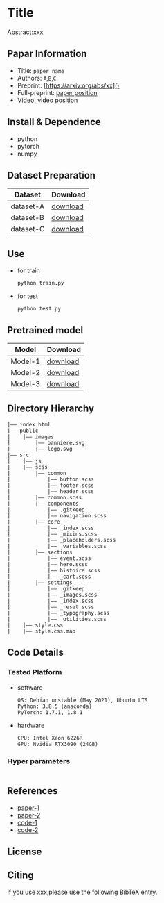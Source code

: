 Title
===
Abstract:xxx
## Papar Information
- Title:  `paper name`
- Authors:  `A`,`B`,`C`
- Preprint: [https://arxiv.org/abs/xx]()
- Full-preprint: [paper position]()
- Video: [video position]()

## Install & Dependence
- python
- pytorch
- numpy

## Dataset Preparation
| Dataset | Download |
| ---     | ---   |
| dataset-A | [download]() |
| dataset-B | [download]() |
| dataset-C | [download]() |

## Use
- for train
  ```
  python train.py
  ```
- for test
  ```
  python test.py
  ```
## Pretrained model
| Model | Download |
| ---     | ---   |
| Model-1 | [download]() |
| Model-2 | [download]() |
| Model-3 | [download]() |


## Directory Hierarchy
```
|—— index.html
|—— public
|    |—— images
|        |—— banniere.svg
|        |—— logo.svg
|—— src
|    |—— js
|    |—— scss
|        |—— common
|            |—— button.scss
|            |—— footer.scss
|            |—— header.scss
|        |—— common.scss
|        |—— components
|            |—— .gitkeep
|            |—— navigation.scss
|        |—— core
|            |—— _index.scss
|            |—— _mixins.scss
|            |—— _placeholders.scss
|            |—— _variables.scss
|        |—— sections
|            |—— event.scss
|            |—— hero.scss
|            |—— histoire.scss
|            |—— _cart.scss
|        |—— settings
|            |—— .gitkeep
|            |—— _images.scss
|            |—— _index.scss
|            |—— _reset.scss
|            |—— _typography.scss
|            |—— _utilities.scss
|    |—— style.css
|    |—— style.css.map
```
## Code Details
### Tested Platform
- software
  ```
  OS: Debian unstable (May 2021), Ubuntu LTS
  Python: 3.8.5 (anaconda)
  PyTorch: 1.7.1, 1.8.1
  ```
- hardware
  ```
  CPU: Intel Xeon 6226R
  GPU: Nvidia RTX3090 (24GB)
  ```
### Hyper parameters
```
```
## References
- [paper-1]()
- [paper-2]()
- [code-1](https://github.com)
- [code-2](https://github.com)
  
## License

## Citing
If you use xxx,please use the following BibTeX entry.
```
```
